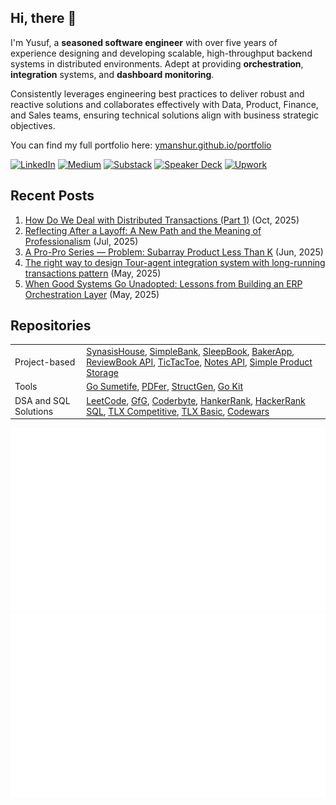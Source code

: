 ## Hi, there 👋

I'm Yusuf, a **seasoned software engineer** with over five years of experience designing and developing scalable, high-throughput backend systems in distributed 
environments. Adept at providing **orchestration**, **integration** systems, and **dashboard monitoring**.

Consistently leverages engineering best practices to deliver robust and reactive solutions and collaborates effectively with Data, Product, Finance, and Sales teams, ensuring technical solutions align with business strategic objectives.

You can find my full portfolio here: [ymanshur.github.io/portfolio](https://ymanshur.github.io/portfolio/)

[![LinkedIn](https://img.shields.io/badge/linkedin-%230077B5.svg?style=for-the-badge&logo=linkedin&logoColor=white)](https://www.linkedin.com/in/ymanshur/)
[![Medium](https://img.shields.io/badge/Medium-12100E?style=for-the-badge&logo=medium&logoColor=white)](https://medium.com/@ymanshur)
[![Substack](https://img.shields.io/badge/Substack-%23006f5c.svg?style=for-the-badge&logo=substack&logoColor=FF6719)](https://substack.com/@yusufmanshur869537)
[![Speaker Deck](https://img.shields.io/badge/Speaker%20Deck-009287?logo=speakerdeck&logoColor=fff&style=for-the-badge)](https://speakerdeck.com/ymanshur)
[![Upwork](https://img.shields.io/badge/UpWork-6FDA44?style=for-the-badge&logo=Upwork&logoColor=white)](https://www.upwork.com/freelancers/~019d2944251dc7c651?mp_source=share)
<!--[![LeetCode user ymanshur](https://img.shields.io/badge/dynamic/json?style=for-the-badge&labelColor=black&color=%23ffa116&label=Solved&query=solvedOverTotal&url=https%3A%2F%2Fleetcode-badge.vercel.app%2Fapi%2Fusers%2Fymanshur&logo=leetcode&logoColor=yellow)](https://leetcode.com/ymanshur/)-->
<!--[![Medium](https://img.shields.io/badge/Medium-12100E?style=for-the-badge&logo=medium&logoColor=white)](https://medium.com/@ymanshur)-->
<!--
<p align="left">
<a href="https://github.com/ymanshur">
  <img height="180em" src="https://github-readme-stats-eight-theta.vercel.app/api?username=ymanshur&show_icons=true&theme=algolia&include_all_commits=true&count_private=true"/>
  <img height="180em" src="https://github-readme-stats-eight-theta.vercel.app/api/top-langs/?username=ymanshur&layout=compact&langs_count=8&theme=algolia"/>
</a>
</p>
-->

## Recent Posts

1. [How Do We Deal with Distributed Transactions (Part 1)](https://medium.com/@ymanshur/how-should-we-deal-with-distributed-transactions-part-1-5a4e3368f111) (Oct, 2025)
1. [Reflecting After a Layoff: A New Path and the Meaning of Professionalism](https://open.substack.com/pub/yusufmanshur869537/p/reflecting-after-a-layoff-a-new-path?r=1u2s5s&utm_campaign=post&utm_medium=web&showWelcomeOnShare=false) (Jul, 2025)
2. [A Pro-Pro Series — Problem: Subarray Product Less Than K](https://medium.com/@ymanshur/a-pro-pro-series-problem-subarray-product-less-than-k-c71ce31a21aa) (Jun, 2025)
3. [The right way to design Tour-agent integration system with long-running transactions pattern](https://medium.com/@ymanshur/the-right-way-to-design-a-clustered-ecosystem-with-the-choreography-architecture-approach-9d673e44b07b) (May, 2025)
4. [When Good Systems Go Unadopted: Lessons from Building an ERP Orchestration Layer](https://medium.com/@ymanshur/when-good-systems-go-unadopted-lessons-from-building-an-erp-orchestration-layer-2695c238daf4) (May, 2025)

## Repositories
| | |
| - | - |
| Project-based | [SynasisHouse](https://github.com/ymanshur/synasishouse), [SimpleBank](https://github.com/ymanshur/simplebank), [SleepBook](https://github.com/ymanshur/sleepbook-demo), [BakerApp](https://github.com/ymanshur/backer), [ReviewBook API](https://github.com/ymanshur/reviewbook-api), [TicTacToe](https://github.com/ymanshur/tic-tac-toe), [Notes API](https://github.com/ymanshur/notes-app-back-end), [Simple Product Storage](https://github.com/ymanshur/products-storage)
| Tools | [Go Sumetife](https://github.com/ymanshur/go-sumetife), [PDFer](https://gitlab.com/ymanshur/pdfer), [StructGen](https://gitlab.com/ymanshur/structgen), [Go Kit](https://gitlab.com/ymanshur/go-kit)
| DSA and SQL Solutions | [LeetCode](https://github.com/ymanshur/leetcode), [GfG](https://github.com/ymanshur/gfg-solutions), [Coderbyte](https://github.com/ymanshur/coderbyte), [HankerRank](https://github.com/ymanshur/hackerrank), [HackerRank SQL](https://github.com/ymanshur/hackerrank-sql), [TLX Competitive](https://github.com/ymanshur/tlx-competitive-1), [TLX Basic](https://github.com/ymanshur/tlx-basic-cpp), [Codewars](https://github.com/ymanshur/codewars)

![](https://github.com/ymanshur/github-stats/blob/master/generated/overview.svg)
![](https://github.com/ymanshur/github-stats/blob/master/generated/languages.svg) 
   
<!--
**ymanshur/ymanshur** is a ✨ _special_ ✨ repository because its `README.md` (this file) appears on your GitHub profile.

Here are some ideas to get you started:

- 🔭 I’m currently working on ...
- 🌱 I’m currently learning ...
- 👯 I’m looking to collaborate on ...
- 🤔 I’m looking for help with ...
- 💬 Ask me about ...
- 📫 How to reach me: ...
- 😄 Pronouns: ...
- ⚡ Fun fact: ...
-->
